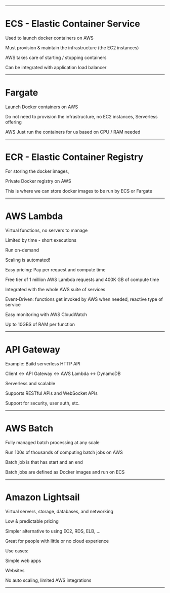 
<hr>

# ECS - Elastic Container Service

Used to launch docker containers on AWS

Must provision & maintain the infrastructure (the EC2 instances)

AWS takes care of starting / stopping containers

Can be integrated with application load balancer

---
# Fargate

Launch Docker containers on AWS

Do not need to provision the infrastructure, no EC2 instances, Serverless offering

AWS Just run the containers for us based on CPU / RAM needed 

---
# ECR - Elastic Container Registry

For storing the docker images, 

Private Docker registry on AWS

This is where we can store docker images to be run by ECS or Fargate

---
# AWS Lambda

Virtual functions, no servers to manage

Limited by time - short executions

Run on-demand

Scaling is automated!

Easy pricing: Pay per request and compute time

Free tier of 1 million AWS Lambda requests and 400K GB of compute time

Integrated with the whole AWS suite of services

Event-Driven: functions get invoked by AWS when needed, reactive type of service

Easy monitoring with AWS CloudWatch

Up to 10GBS of RAM per function

---
# API Gateway 

Example: Build serverless HTTP API

Client <-> API Gateway <-> AWS Lambda <-> DynamoDB

Serverless and scalable

Supports RESTful APIs and WebSocket APIs

Support for security, user auth, etc.

---
# AWS Batch

Fully managed batch processing at any scale

Run 100s of thousands of computing batch jobs on AWS

Batch job is that has start and an end

Batch jobs are defined as Docker images and run on ECS

---
# Amazon Lightsail

Virtual servers, storage, databases, and networking

Low & predictable pricing

Simpler alternative to using EC2, RDS, ELB, ...

Great for people with little or no cloud experience

Use cases:

Simple web apps

Websites

No auto scaling, limited AWS integrations

---
